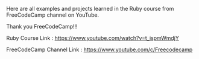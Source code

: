 Here are all examples and projects learned in the Ruby course from FreeCodeCamp channel on YouTube.

Thank you FreeCodeCamp!!!

Ruby Course Link : https://www.youtube.com/watch?v=t_ispmWmdjY

FreeCodeCamp Channel Link : https://www.youtube.com/c/Freecodecamp